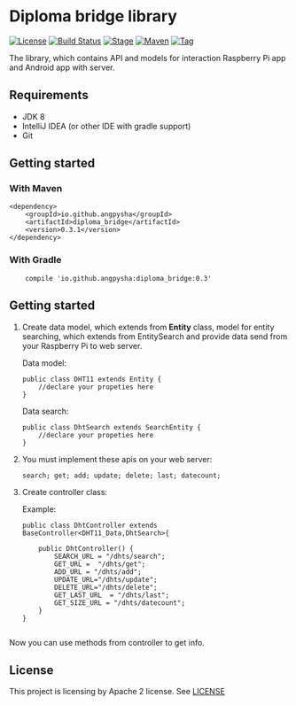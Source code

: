 # Diploma bridge library

[![License](https://img.shields.io/badge/License-Apache%202.0-orange.svg)](https://opensource.org/licenses/Apache-2.0) 
[![Build Status](https://travis-ci.org/angpysha/diploma_bridge.svg?branch=master)](https://travis-ci.org/angpysha/diploma_bridge)
[![Stage](https://img.shields.io/badge/stage-beta-orange.svg)](https://github.com/angpysha/diploma_bridge)
[![Maven](https://maven-badges.herokuapp.com/maven-central/io.github.angpysha/diploma_bridge/badge.svg?style=green)](https://github.com/angpysha/diploma_bridge)
[![Tag](https://img.shields.io/github/tag/angpysha/diploma_bridge.svg)](https://github.com/angpysha/diploma_bridge/tags)

The library, which contains API and models for interaction Raspberry Pi app 
and Android app with server.

## Requirements

- JDK 8
- IntelliJ IDEA (or other IDE with gradle support)
- Git

## Getting started

### With Maven

```$xslt
<dependency>
    <groupId>io.github.angpysha</groupId>
    <artifactId>diploma_bridge</artifactId>
    <version>0.3.1</version>
</dependency>
```

### With Gradle

```$xslt
    compile 'io.github.angpysha:diploma_bridge:0.3'
```

## Getting started

1. Create data model, which extends from **Entity** class, model for entity searching, which extends from EntitySearch and provide data send from your Raspberry Pi to web server. 

    Data model: 
    
    ```$xslt
    public class DHT11 extends Entity {
        //declare your propeties here
    }
    ```
    Data search:
    
    ```$xslt
    public class DhtSearch extends SearchEntity {
        //declare your propeties here
    }
    ```

2. You must implement these apis on your web server: 

    ```$xslt
    search; get; add; update; delete; last; datecount;
    ``` 

3. Create controller class:

    Example: 
    
    ```$xslt
    public class DhtController extends BaseController<DHT11_Data,DhtSearch>{
    
        public DhtController() {
            SEARCH_URL = "/dhts/search";
            GET_URL =  "/dhts/get";
            ADD_URL = "/dhts/add";
            UPDATE_URL="/dhts/update";
            DELETE_URL="/dhts/delete";
            GET_LAST_URL  = "/dhts/last";
            GET_SIZE_URL = "/dhts/datecount";
        }
    }
    
    
    ```

Now you can use methods from controller to get info. 
## License

This project is licensing by Apache 2 license. See [LICENSE](https://github.com/angpysha/diploma_bridge/blob/master/LICENSE)
